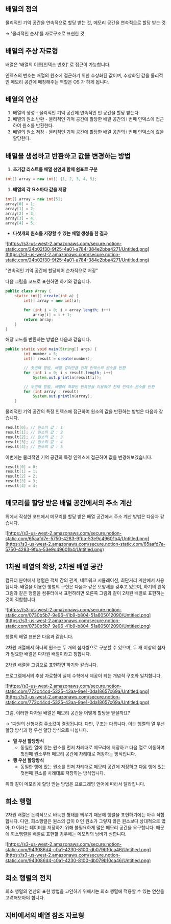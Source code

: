 ## 배열의 정의

물리적인 기억 공간을 연속적으로 할당 받는 것, 메모리 공간을 연속적으로 할당 받는 것

→ '물리적인 순서'를 자료구조로 표현한 것

## 배열의 추상 자료형

배열은 '배열의 이름[인덱스 번호]' 로 접근이 가능합니다.

인덱스의 번호는 배열의 원소에 접근하기 위한 추상화된 값이며, 추상화된 값을 물리적인 메모리 공간에 매칭해주는 역할은 OS 가 하게 됩니다.

## 배열의 연산

1. 배열의 생성 - 물리적인 기억 공간에 연속적인 빈 공간을 할당 받는다. 
2. 배열의 원소 반환 - 물리적인 기억 공간에 할당한 배열 공간의 i 번째 인덱스에 접근하여 원소를 반환한다.
3. 배열의 원소 저장 - 물리적인 기억 공간에 할당한 배열 공간의 i 번째 인덱스에 값을 할당한다.

## 배열을 생성하고 반환하고 값을 변경하는 방법

1. **초기값 리스트를 배열 선언과 함께 쉼표로 구분**

```java
int[] array = new int[] {1, 2, 3, 4, 5};
```

1. **배열의 각 요소마다 값을 저장**

```java
int[] array = new int[5];
array[0] = 1;
array[1] = 2;
array[2] = 3;
array[3] = 4;
array[4] = 5;
```

- **다섯개의 원소를 저장할 수 있는 배열 생성을 한 결과**

![https://s3-us-west-2.amazonaws.com/secure.notion-static.com/24b02f30-9f25-4a01-a784-384e2bba4271/Untitled.png](https://s3-us-west-2.amazonaws.com/secure.notion-static.com/24b02f30-9f25-4a01-a784-384e2bba4271/Untitled.png)

"연속적인 기억 공간에 할당되어 순차적으로 저장"

다음 그림을 코드로 표현하면 하기와 같습니다.

```java
public class Array {
    static int[] create(int a) {
        int[] array = new int[a];

        for (int i = 0; i < array.length; i++)
            array[i] = i + 1;
        return array;
    }
}
```

해당 코드를 반환하는 방법은 다음과 같습니다.

```java
public static void main(String[] args) {
        int number = 5;
        int[] result = create(number);

        // 첫번째 방법, 배열 길이만큼 전체 인덱스의 원소를 반환
        for (int i = 0; i < result.length; i++)
            System.out.println(result[i]);

        // 두번째 방법, 배열에 특화된 반복문을 이용하여 전체 인덱스 원소를 반환
        for (int array : result)
            System.out.println(array);
    }
```

물리적인 기억 공간의 특정 인덱스에 접근하여 원소의 값을 반환하는 방법은 다음과 같습니다.

```java
result[0]; // 원소의 값 : 1
result[1]; // 원소의 값 : 2
result[2]; // 원소의 값 : 3
result[3]; // 원소의 값 : 4
result[4]; // 원소의 값 : 5
```

이번에는 물리적인 기억 공간의 특정 인덱스에 접근하여 값을 변경해보겠습니다.

```java
result[0] = 0;
result[1] = 1;
result[2] = 2;
result[3] = 3;
result[4] = 4;
```

## 메모리를 할당 받은 배열 공간에서의 주소 계산

위에서 작성한 코드에서 메모리를 할당 받은 배열 공간에서 주소 계산 방법은 다음과 같습니다.

![https://s3-us-west-2.amazonaws.com/secure.notion-static.com/65aafd7e-5750-4283-9fba-53e9c49601b4/Untitled.png](https://s3-us-west-2.amazonaws.com/secure.notion-static.com/65aafd7e-5750-4283-9fba-53e9c49601b4/Untitled.png)

## 1차원 배열의 확장, 2차원 배열 공간

컴퓨터 분야에서 행렬은 객체 간의 관계, 네트워크 시뮬레이션, 최단거리 계산에서 사용됩니다. 배열을 이용한 행렬의 구현은 다음과 같은 모양새를 갖추고 있으며, 하기의 왼쪽 그림과 같은 행렬을 컴퓨터에서 표현하려면 오른쪽 그림과 같이 2차원 배열로 표현하는 것이 적합합니다.

![https://s3-us-west-2.amazonaws.com/secure.notion-static.com/0730b5b7-9e96-41b9-b804-51a605012090/Untitled.png](https://s3-us-west-2.amazonaws.com/secure.notion-static.com/0730b5b7-9e96-41b9-b804-51a605012090/Untitled.png)

행렬의 배열 표현은 다음과 같습니다.

2차원 배열에서 하나의 원소는 두 개의 첨자쌍으로 구분할 수 있으며, 두 개 이상의 첨자가 필요한 배열은 다차원 배열이라고 칭합니다.

2차원 배열을 그림으로 표현하면 하기와 같습니다.

프로그램에서의 추상 자료형이 실제 수학에서 제공이 되는 개념적 구조와 일치합니다.

![https://s3-us-west-2.amazonaws.com/secure.notion-static.com/773c44cd-5325-43aa-9ae1-0da18657c69a/Untitled.png](https://s3-us-west-2.amazonaws.com/secure.notion-static.com/773c44cd-5325-43aa-9ae1-0da18657c69a/Untitled.png)

그럼, 이러한 다차원 배열은 메모리 공간을 어떻게 할당을 받을까요?

→ 1차원의 선형처럼 주소값이 결정됩니다. 다만, 구조는 다릅니다. 이는 행렬의 열 우선 할당 방식과 행 우선 할당 방식으로 나뉩니다.

- **열 우선 할당방식**
    - 동일한 열에 있는 원소를 먼저 차례대로 메모리에 저장하고 다음 열로 이동하여 첫번째 원소부터 메모리 공간에 차례대로 저장하는 방식입니다.
- **행 우선 할당방식**
    - 동일한 행에 있는 원소를 먼저 차례대로 메모리 공간에 저장하고 다음 행에 있는 첫번째 원소를 차례대로 저장하는 방식입니다.

위와 같이 메모리에 할당 받는 방법은 프로그래밍 언어에 따라서 달라집니다.

## 희소 행렬

2차원 배열은 논리적으로 바둑판 형태를 띄우기 때문에 행렬을 표현하기에는 아주 적합합니다. 다만, 희소행렬은 원소의 값이 0 인 원소가 그렇지 않은 원소보다 상대적으로 많아, 0 이라는 데이터를 저장하기 위해 불필요하게 많은 메모리 공간을 요구합니다. 때문에 희소행렬을 배열로 표현할 경우에는 메모리의 낭비가 심합니다. 

![https://s3-us-west-2.amazonaws.com/secure.notion-static.com/943086d4-c0a1-4230-8100-db079b10ca46/Untitled.png](https://s3-us-west-2.amazonaws.com/secure.notion-static.com/943086d4-c0a1-4230-8100-db079b10ca46/Untitled.png)

## 희소 행렬의 전치

희소 행렬의 연산의 표현 방법을 고안하기 위해서는 희소 행렬에 적용할 수 있는 연산을 고려해보아야 합니다. 

## 자바에서의 배열 참조 자료형

